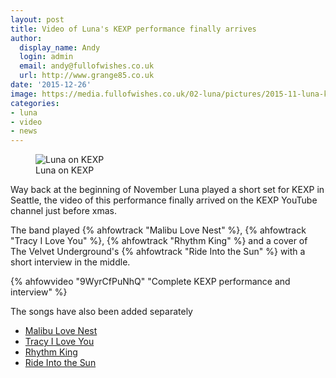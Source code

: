 ```yaml
---
layout: post
title: Video of Luna's KEXP performance finally arrives
author:
  display_name: Andy
  login: admin
  email: andy@fullofwishes.co.uk
  url: http://www.grange85.co.uk
date: '2015-12-26'
image: https://media.fullofwishes.co.uk/02-luna/pictures/2015-11-luna-kexp-mosaic-2.jpg
categories:
- luna
- video
- news
---
```

<figure class="caption aligncenter"><img src="https://media.fullofwishes.co.uk/02-luna/pictures/2015-11-luna-kexp-mosaic-2.jpg" alt="Luna on KEXP" /><figcaption class="caption-text">Luna on KEXP</figcaption></figure>

<p class="lead">Way back at the beginning of November Luna played a short set for KEXP<a href="/database/luna/shows/2015/2015-11-05-luna-kexp-seattle-wa-usa/"></a> in Seattle, the video of this performance finally arrived on the KEXP YouTube channel just before xmas.</p>

<p>The band played {% ahfowtrack "Malibu Love Nest" %}, {% ahfowtrack "Tracy I Love You" %}, {% ahfowtrack "Rhythm King" %} and a cover of The Velvet Underground's {% ahfowtrack "Ride Into the Sun" %} with a short interview in the middle.</p>

{% ahfowvideo "9WyrCfPuNhQ" "Complete KEXP performance and interview" %}

<p>The songs have also been added separately</p>
<ul>
	<li><a href="https://www.youtube.com/watch?v=jLgARjrjKSE">Malibu Love Nest</a></li>
	<li><a href="https://www.youtube.com/watch?v=CjR3PnLAET8">Tracy I Love You</a></li>
	<li><a href="https://www.youtube.com/watch?v=qBIdRb3XuO0">Rhythm King</a></li>
	<li><a href="https://www.youtube.com/watch?v=_O5QDU--qpw">Ride Into the Sun</a></li>
</ul>
